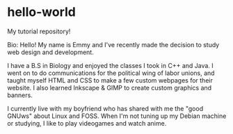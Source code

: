 # hello-world
My tutorial repository!

Bio:
Hello! My name is Emmy and I've recently made the decision to study web design and development. 

I have a B.S in Biology and enjoyed the classes I took in C++ and Java. I went on to do communications for the political wing of labor unions, and taught myself HTML and CSS to make a few custom webpages for their website. I also learned Inkscape & GIMP to create custom graphics and banners. 

I currently live with my boyfriend who has shared with me the "good GNUws" about Linux and FOSS. When I'm not tuning up my Debian machine or studying, I like to play videogames and watch anime. 
